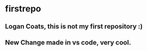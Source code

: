 # firstrepo

## Logan Coats, this is not my first repository :)

## New Change made in vs code, very cool.